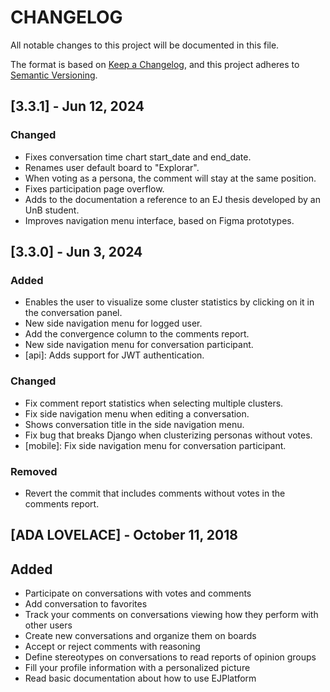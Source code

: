 # CHANGELOG

All notable changes to this project will be documented in this file.

The format is based on [Keep a Changelog](https://keepachangelog.com/en/1.1.0/),
and this project adheres to [Semantic Versioning](https://semver.org/spec/v2.0.0.html).


## [3.3.1] - Jun 12, 2024

### Changed

- Fixes conversation time chart start_date and end_date.
- Renames user default board to "Explorar".
- When voting as a persona, the comment will stay at the same position.
- Fixes participation page overflow.
- Adds to the documentation a reference to an EJ thesis developed by an UnB student.
- Improves navigation menu interface, based on Figma prototypes.

## [3.3.0] - Jun 3, 2024

### Added

- Enables the user to visualize some cluster statistics by clicking on it in the conversation panel.
- New side navigation menu for logged user.
- Add the convergence column to the comments report.
- New side navigation menu for conversation participant.
- [api]: Adds support for JWT authentication.

### Changed

- Fix comment report statistics when selecting multiple clusters.
- Fix side navigation menu when editing a conversation.
- Shows conversation title in the side navigation menu.
- Fix bug that breaks Django when clusterizing personas without votes.
- [mobile]: Fix side navigation menu for conversation participant.

### Removed

- Revert the commit that includes comments without votes in the comments report.

## [ADA LOVELACE] - October 11, 2018

## Added

- Participate on conversations with votes and comments
- Add conversation to favorites
- Track your comments on conversations viewing how they perform with other users
- Create new conversations and organize them on boards
- Accept or reject comments with reasoning
- Define stereotypes on conversations to read reports of opinion groups
- Fill your profile information with a personalized picture
- Read basic documentation about how to use EJPlatform
